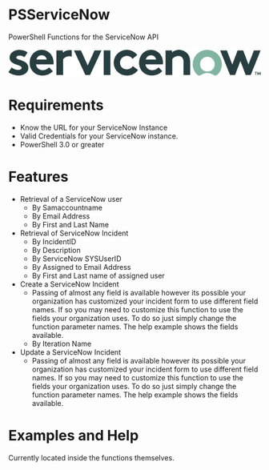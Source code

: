 # PSServiceNow
PowerShell Functions for the ServiceNow API

![alt text](https://github.com/hematic/Storage/raw/master/servicenow.jpg)

# Requirements
 - Know the URL for your ServiceNow Instance
 - Valid Credentials for your ServiceNow instance.
 - PowerShell 3.0 or greater
# Features
  - Retrieval of a ServiceNow user
    - By Samaccountname 
    - By Email Address
    - By First and Last Name
  - Retrieval of ServiceNow Incident
    - By IncidentID
    - By Description
    - By ServiceNow SYSUserID
    - By Assigned to Email Address
    - By First and Last name of assigned user
  - Create a ServiceNow Incident
    - Passing of almost any field is available however its possible your organization has customized your incident form to use different field names. If so you may need to customize this function to use the fields your organization uses. To do so just simply change the function parameter names. The help example shows the fields available.
    - By Iteration Name
  - Update a ServiceNow Incident
    - Passing of almost any field is available however its possible your organization has customized your incident form to use different field names. If so you may need to customize this function to use the fields your organization uses. To do so just simply change the function parameter names. The help example shows the fields available.

# Examples and Help

Currently located inside the functions themselves.
